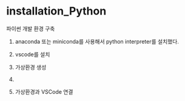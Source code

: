 # installation_Python
파이썬 개발 환경 구축
1. anaconda 또는 miniconda를 사용해서 python interpreter를 설치했다.
2. vscode를 설치
3. 가상환경 생성

5. 
6. 가상환경과 VSCode 연결
